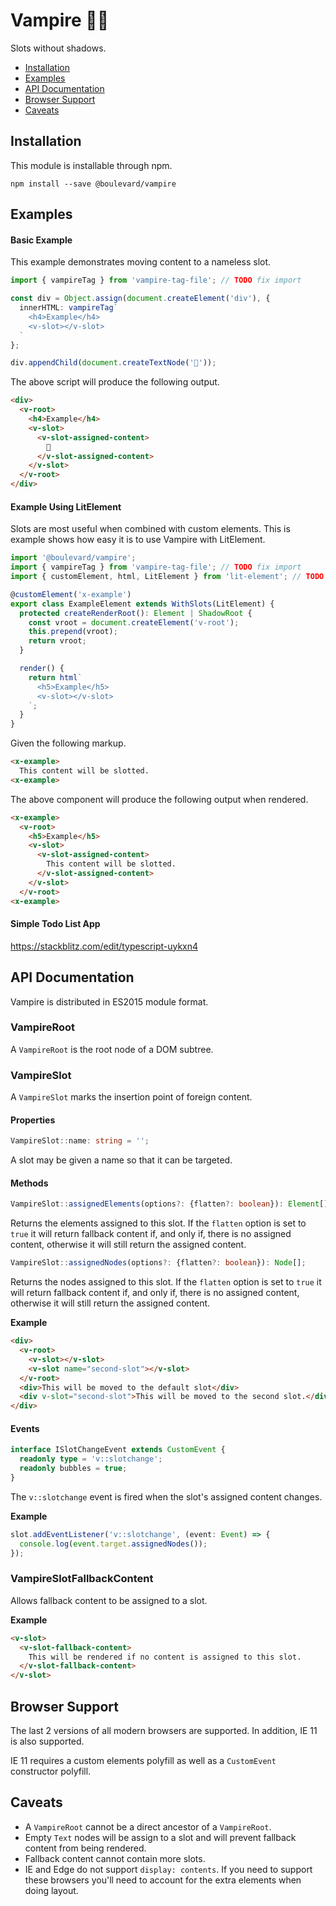 # Vampire 🧛‍♂️

Slots without shadows.

* [Installation](#installation)
* [Examples](#examples)
* [API Documentation](#api-documentation)
* [Browser Support](#browser-Support)
* [Caveats](#caveats)

## Installation

This module is installable through npm.

```
npm install --save @boulevard/vampire
```

## Examples

#### Basic Example

This example demonstrates moving content to a nameless slot.

```typescript
import { vampireTag } from 'vampire-tag-file'; // TODO fix import

const div = Object.assign(document.createElement('div'), {
  innerHTML: vampireTag`
    <h4>Example</h4>
    <v-slot></v-slot>
  `
};

div.appendChild(document.createTextNode('👻'));
```

The above script will produce the following output.

```html
<div>
  <v-root>
    <h4>Example</h4>
    <v-slot>
      <v-slot-assigned-content>
        👻
      </v-slot-assigned-content>
    </v-slot>
  </v-root>
</div>
```

#### Example Using LitElement

Slots are most useful when combined with custom elements. This is example shows
how easy it is to use Vampire with LitElement.

```typescript
import '@boulevard/vampire';
import { vampireTag } from 'vampire-tag-file'; // TODO fix import
import { customElement, html, LitElement } from 'lit-element'; // TODO fix lit imports

@customElement('x-example')
export class ExampleElement extends WithSlots(LitElement) {
  protected createRenderRoot(): Element | ShadowRoot {
    const vroot = document.createElement('v-root');
    this.prepend(vroot);
    return vroot;
  }

  render() {
    return html`
      <h5>Example</h5>
      <v-slot></v-slot>
    `;
  }
}
```

Given the following markup.

```html
<x-example>
  This content will be slotted.
<x-example>
```

The above component will produce the following output when rendered.

```html
<x-example>
  <v-root>
    <h5>Example</h5>
    <v-slot>
      <v-slot-assigned-content>
        This content will be slotted.
      </v-slot-assigned-content>
    </v-slot>
  </v-root>
<x-example>
```

<!-- TODO revisit below section -->

#### Simple Todo List App

https://stackblitz.com/edit/typescript-uykxn4

## API Documentation

Vampire is distributed in ES2015 module format.

### VampireRoot

A `VampireRoot` is the root node of a DOM subtree.

### VampireSlot

A `VampireSlot` marks the insertion point of foreign content.

#### Properties

```typescript
VampireSlot::name: string = '';
```

A slot may be given a name so that it can be targeted.

#### Methods

```typescript
VampireSlot::assignedElements(options?: {flatten?: boolean}): Element[];
```

Returns the elements assigned to this slot. If the `flatten` option is set to
`true` it will return fallback content if, and only if, there is no assigned
content, otherwise it will still return the assigned content.

```typescript
VampireSlot::assignedNodes(options?: {flatten?: boolean}): Node[];
```

Returns the nodes assigned to this slot. If the `flatten` option is set to
`true` it will return fallback content if, and only if, there is no assigned
content, otherwise it will still return the assigned content.

**Example**

```html
<div>
  <v-root>
    <v-slot></v-slot>
    <v-slot name="second-slot"></v-slot>
  </v-root>
  <div>This will be moved to the default slot</div>
  <div v-slot="second-slot">This will be moved to the second slot.</div>
</div>
```

#### Events

```typescript
interface ISlotChangeEvent extends CustomEvent {
  readonly type = 'v::slotchange';
  readonly bubbles = true;
}
```

The `v::slotchange` event is fired when the slot's assigned content changes.

**Example**

```typescript
slot.addEventListener('v::slotchange', (event: Event) => {
  console.log(event.target.assignedNodes());
});
```

### VampireSlotFallbackContent

Allows fallback content to be assigned to a slot.

**Example**

```html
<v-slot>
  <v-slot-fallback-content>
    This will be rendered if no content is assigned to this slot.
  </v-slot-fallback-content>
</v-slot>
```

## Browser Support

The last 2 versions of all modern browsers are supported. In addition, IE 11 is
also supported.

IE 11 requires a custom elements polyfill as well as a `CustomEvent` constructor
polyfill.

## Caveats

* A `VampireRoot` cannot be a direct ancestor of a `VampireRoot`.
* Empty `Text` nodes will be assign to a slot and will prevent fallback content
from being rendered.
* Fallback content cannot contain more slots.
* IE and Edge do not support `display: contents`. If you need to support these
browsers you'll need to account for the extra elements when doing layout.

